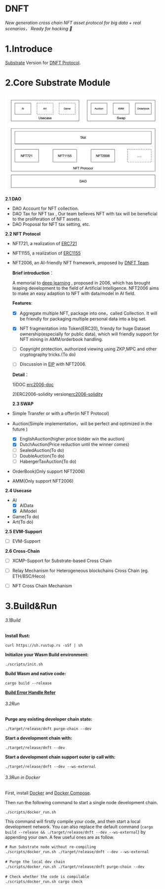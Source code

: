 # DNFT

###### New generation cross chain NFT asset protocol for big data + real scenarios， Ready for hacking :rocket:

# 1.Introduce

[Substrate](https://github.com/substrate-developer-hub/substrate-node-template) Version for [DNFT Protocol](https://dnft.gitbook.io/dnft/).



# 2.Core Substrate Module

![](./img/module.png)

**2.1 DAO**

- DAO Account for NFT collection.
- DAO Tax for NFT tax , Our team believes NFT with tax will be beneficial to the proliferation of NFT assets.
- DAO Proposal for NFT tax setting, etc.

**2.2 NFT Protocol**

- NFT721, a realization of [ERC721](https://eips.ethereum.org/EIPS/eip-721)

- NFT1155, a realization of [ERC1155](https://eips.ethereum.org/EIPS/eip-1155)

- NFT2006, an AI-friendly NFT framework, proposed by [DNFT Team](https://github.com/DNFT-Team)

  **Brief introduction**：

   A memorial to [deep learning](https://en.wikipedia.org/wiki/Deep_learning) , proposed in 2006, which has brought leaping development to the field of Artificial Intelligence. NFT2006 aims to make an easy adaption to NFT with data/model in AI field.

  **Features**:

  - [x] Aggregate multiple NFT, package into one，called Collection. It will be friendly for packaging multiple personal data into a big set.

  - [x] NFT fragmentation into Token(ERC20), friendy for huge Dataset ownership(especially for public data), which will friendly support for NFT mining in AMM/orderbook handling.

  - [ ] Copyright protection, authorized viewing using ZKP,MPC and other cryptography tricks.(To do)

  - [ ] Discussion in [EIP](https://github.com/ethereum/EIPs/) with NFT2006.

  **Detail**：

  1)DOC [erc2006-doc](https://dnft.gitbook.io/dnft/erc-nft-2006-standard)

  2)ERC2006-solidity version[erc2006-solidity](https://github.com/DNFT-Team/ERC2006)

  

  **2.3 SWAP**

- Simple Transfer or with a offer(in NFT Protocol)

- Auction(Simple implementation，will be perfect and optimized in the future )
  - [x] EnglishAuction(higher price bidder win the auction)
  - [x] DutchAuction(Price reduction until the winner comes)
  - [ ] SealedAuction(To do)
  - [ ] DoubleAuction(To do)
  - [ ] HabergerTaxAuction(To do)
  
- OrderBook(Only support NFT2006)

- AMM(Only support NFT2006)

**2.4 Usecase**

- AI
  - [x] AIData
  - [x] AIModel
- Game(To do)
- Art(To do)

**2.5 EVM-Support**

- [ ] EVM-Support

**2.6 Cross-Chain**

- [ ] XCMP-Support for Substrate-based Cross Chain
- [ ] Relay Mechanism for Heterogeneous blockchains  Cross Chain (eg. ETH/BSC/Heco)
- [ ] NFT  Cross Chain Mechanism





# 3.Build&Run

###### 3.1Build

**Install Rust:**

```
curl https://sh.rustup.rs -sSf | sh
```

**Initialize your Wasm Build environment:**

```
./scripts/init.sh
```

**Build Wasm and native code:**

```
cargo build --release
```

**[Build Error Handle Refer](https://github.com/DNFT-Team/dnft-substrate-node/blob/master/doc/Build%20Error%20%26%20Handle.md)**



###### 3.2Run

**Purge any existing developer chain state:**

```
./target/release/dnft purge-chain --dev
```

**Start a development chain with:**

```
./target/release/dnft --dev
```

**Start a development chain support  outer ip call with:**

```
./target/release/dnft --dev --ws-external
```



###### 3.3Run in Docker

First, install [Docker](https://docs.docker.com/get-docker/) and [Docker Compose](https://docs.docker.com/compose/install/).

Then run the following command to start a single node development chain.

```
./scripts/docker_run.sh
```

This command will firstly compile your code, and then start a local development network. You can also replace the default command (`cargo build --release && ./target/release/dnft --dev --ws-external`) by appending your own. A few useful ones are as follow.

```
# Run Substrate node without re-compiling
./scripts/docker_run.sh ./target/release/dnft --dev --ws-external

# Purge the local dev chain
./scripts/docker_run.sh ./target/release/dnft purge-chain --dev

# Check whether the code is compilable
./scripts/docker_run.sh cargo check
```
